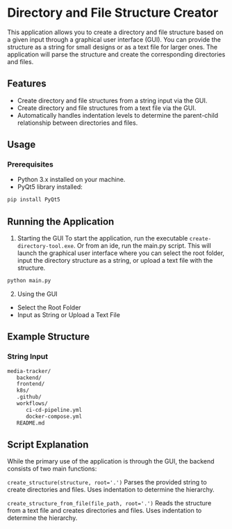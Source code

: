 # Directory and File Structure Creator

This application allows you to create a directory and file structure based on a given input through a graphical user interface (GUI). You can provide the structure as a string for small designs or as a text file for larger ones. The application will parse the structure and create the corresponding directories and files.

## Features

- Create directory and file structures from a string input via the GUI.
- Create directory and file structures from a text file via the GUI.
- Automatically handles indentation levels to determine the parent-child relationship between directories and files.

## Usage

### Prerequisites

- Python 3.x installed on your machine.
- PyQt5 library installed:
```sh
pip install PyQt5
```

## Running the Application

1. Starting the GUI
To start the application, run the executable `create-directory-tool.exe`. Or from an ide, run the main.py script. This will launch the graphical user interface where you can select the root folder, input the directory structure as a string, or upload a text file with the structure. 

```bash
python main.py
```

2. Using the GUI
- Select the Root Folder
- Input as String or Upload a Text File

## Example Structure
### String Input

```bash
media-tracker/
   backend/
   frontend/
   k8s/
   .github/
   workflows/
      ci-cd-pipeline.yml
      docker-compose.yml
   README.md
```

## Script Explanation
While the primary use of the application is through the GUI, the backend consists of two main functions:

`create_structure(structure, root='.')`
Parses the provided string to create directories and files. Uses indentation to determine the hierarchy.

`create_structure_from_file(file_path, root='.')`
Reads the structure from a text file and creates directories and files. Uses indentation to determine the hierarchy.